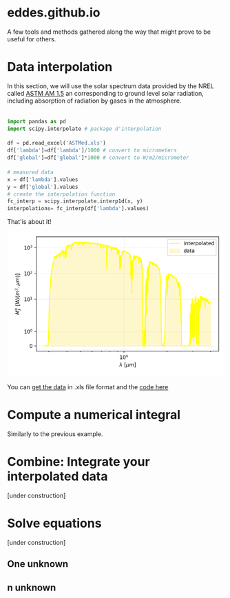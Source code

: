 # eddes.github.io

A few tools and methods gathered along the way that might prove to be useful for others.


# Data interpolation

In this section, we will use the solar spectrum data provided by the NREL called [ASTM AM 1.5](https://www.nrel.gov/grid/solar-resource/spectra-am1.5.html) an corresponding to ground level solar radiation, including absorption of radiation by gases in the atmosphere.


```python

import pandas as pd
import scipy.interpolate # package d'interpolation

df = pd.read_excel('ASTMed.xls')
df['lambda']=df['lambda']/1000 # convert to micrometers
df['global']=df['global']*1000 # convert to W/m2/micrometer

# measured data
x = df['lambda'].values
y = df['global'].values
# create the interpolation function
fc_interp = scipy.interpolate.interp1d(x, y)
interpolations= fc_interp(df['lambda'].values)
```

That'is about it!

![Interpolated and measured data](/interp.png)


You can [get the data](https://github.com/eddes/eddes.github.io/blob/main/ASTMed.xls) in .xls file format and the [code here](https://github.com/eddes/eddes.github.io/blob/main/interpolate_ASTM.py)

# Compute a numerical integral 

Similarly to the previous example.

# Combine: Integrate your interpolated data

[under construction]

# Solve equations

[under construction]


## One unknown

## n unknown

